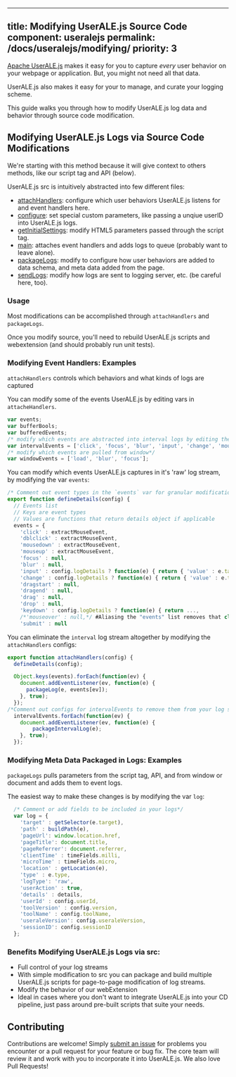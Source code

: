 <!--
  ~ Licensed to the Apache Software Foundation (ASF) under one
  ~ or more contributor license agreements.  See the NOTICE file
  ~ distributed with this work for additional information
  ~ regarding copyright ownership.  The ASF licenses this file
  ~ to you under the Apache License, Version 2.0 (the
  ~ "License"); you may not use this file except in compliance
  ~ with the License.  You may obtain a copy of the License at
  ~
  ~   http://www.apache.org/licenses/LICENSE-2.0
  ~
  ~ Unless required by applicable law or agreed to in writing,
  ~ software distributed under the License is distributed on an
  ~ "AS IS" BASIS, WITHOUT WARRANTIES OR CONDITIONS OF ANY
  ~ KIND, either express or implied.  See the License for the
  ~ specific language governing permissions and limitations
  ~ under the License.
-->

---
title: Modifying UserALE.js Source Code
component: useralejs
permalink: /docs/useralejs/modifying/
priority: 3
---

[Apache UserALE.js](https://github.com/apache/flagon-useralejs) makes it easy for you to capture *every* user 
behavior on your webpage or application. But, you might not need all that data. 

UserALE.js also makes it easy for your to manage, and curate your logging scheme. 

This guide walks you through how to modify UserALE.js log data and behavior through source code modification.

## Modifying UserALE.js Logs via Source Code Modifications

We're starting with this method because it will give context to others methods, like our script tag and API (below).

UserALE.js src is intuitively abstracted into few different files:

 * [attachHandlers](https://github.com/apache/flagon-useralejs/blob/master/src/attachHandlers.js): configure which user behaviors UserALE.js listens for and event handlers here.
 * [configure](https://github.com/apache/flagon-useralejs/blob/master/src/configure.js): set special custom parameters, like passing a unqiue userID into UserALE.js logs.
 * [getInitialSettings](https://github.com/apache/flagon-useralejs/blob/master/src/getInitialSettings.js): modify HTML5 parameters passed through the script tag.
 * [main](https://github.com/apache/flagon-useralejs/blob/master/src/main.js): attaches event handlers and adds logs to queue (probably want to leave alone).
 * [packageLogs](https://github.com/apache/flagon-useralejs/blob/master/src/packageLogs.js): modify to configure how user behaviors are added to data schema, and meta data added from the page.
 * [sendLogs](https://github.com/apache/flagon-useralejs/blob/master/src/sendLogs.js): modify how logs are sent to logging server, etc. (be careful here, too).

### Usage
 
Most modifications can be accomplished through `attachHandlers` and `packageLogs`.

Once you modify source, you'll need to rebuild UserALE.js scripts and webextension (and should probably run unit tests).

### Modifying Event Handlers: Examples

`attachHandlers` controls which behaviors and what kinds of logs are captured

You can modify some of the events UserALE.js by editing vars in `attacheHandlers`.


```javascript
var events;
var bufferBools;
var bufferedEvents;
/* modify which events are abstracted into interval logs by editing the array below*/
var intervalEvents = ['click', 'focus', 'blur', 'input', 'change', 'mouseover', 'submit'];
/* modify which events are pulled from window*/
var windowEvents = ['load', 'blur', 'focus'];
```


You can modify which events UserALE.js captures in it's 'raw' log stream, by modifying the var `events`:


 
```javascript
/* Comment out event types in the `events` var for granular modification of UserALE.js behavior */
export function defineDetails(config) {
  // Events list
  // Keys are event types
  // Values are functions that return details object if applicable
  events = {
    'click' : extractMouseEvent,
    'dblclick' : extractMouseEvent,
    'mousedown' : extractMouseEvent,
    'mouseup' : extractMouseEvent,
    'focus' : null,
    'blur' : null,
    'input' : config.logDetails ? function(e) { return { 'value' : e.target.value }; } : null,
    'change' : config.logDetails ? function(e) { return { 'value' : e.target.value }; } : null,
    'dragstart' : null,
    'dragend' : null,
    'drag' : null,
    'drop' : null,
    'keydown' : config.logDetails ? function(e) { return ...,
    /*'mouseover' : null,*/ #Aliasing the "events" list removes that class from your event stream.
    'submit' : null
```


You can eliminate the `interval` log stream altogether by modifying the `attachHandlers` configs:


```javascript
export function attachHandlers(config) {
  defineDetails(config);

  Object.keys(events).forEach(function(ev) {
    document.addEventListener(ev, function(e) {
      packageLog(e, events[ev]);
    }, true);
  });
/*Comment out configs for intervalEvents to remove them from your log stream */
  intervalEvents.forEach(function(ev) {
    document.addEventListener(ev, function(e) {
        packageIntervalLog(e);
    }, true);
  });
```

### Modifying Meta Data Packaged in Logs: Examples

`packageLogs` pulls parameters from the script tag, API, and from window or document and adds them to event logs.

The easiest way to make these changes is by modifying the var `log`:


```javascript
  /* Comment or add fields to be included in your logs*/
  var log = {
    'target' : getSelector(e.target),
    'path' : buildPath(e),
    'pageUrl': window.location.href,
    'pageTitle': document.title,
    'pageReferrer': document.referrer,
    'clientTime' : timeFields.milli,
    'microTime' : timeFields.micro,
    'location' : getLocation(e),
    'type' : e.type,
    'logType': 'raw',
    'userAction' : true,
    'details' : details,
    'userId' : config.userId,
    'toolVersion' : config.version,
    'toolName' : config.toolName,
    'useraleVersion': config.useraleVersion,
    'sessionID': config.sessionID
  };
```

### Benefits Modifying UserALE.js Logs via src:
 * Full control of your log streams
 * With simple modification to src you can package and build multiple UserALE.js scripts for page-to-page modification 
 of log streams.
 * Modify the behavior of our webExtension
 * Ideal in cases where you don't want to integrate UserALE.js into your CD pipeline, just pass around pre-built scripts 
 that suite your needs.

## Contributing

Contributions are welcome!  Simply [submit an issue](https://github.com/apache/flagon-useralejs/issues) for problems 
you encounter or a pull request for your feature or bug fix.  The core team will review it and work with you to 
incorporate it into UserALE.js. We also love Pull Requests!